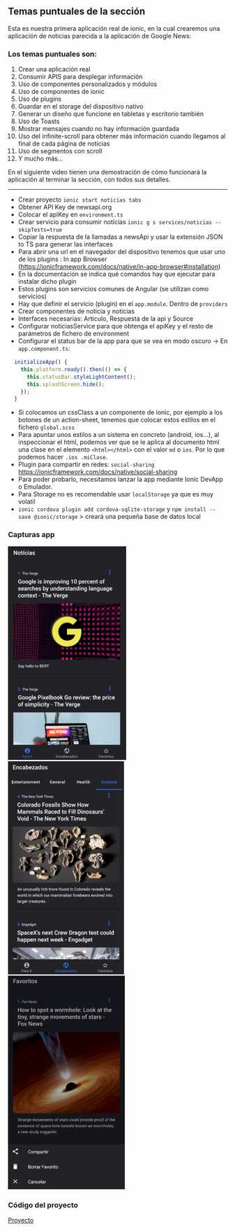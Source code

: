 ## Temas puntuales de la sección

Esta es nuestra primera aplicación real de ionic, en la cual crearemos una aplicación de noticias parecida a la aplicación de Google News:

### Los temas puntuales son:

1. Crear una aplicación real
2. Consumir APIS para desplegar información
3. Uso de componentes personalizados y módulos
4. Uso de componentes de ionic
5. Uso de plugins
6. Guardar en el storage del dispositivo nativo
7. Generar un diseño que funcione en tabletas y escritorio también
8. Uso de Toasts
9. Mostrar mensajes cuando no hay información guardada
10. Uso del infinite-scroll para obtener más información cuando llegamos al final de cada página de noticias
11. Uso de segmentos con scroll
12. Y mucho más...

En el siguiente video tienen una demostración de cómo funcionará la aplicación al terminar la sección, con todos sus detalles.

---

- Crear proyecto `ionic start noticias tabs`
- Obtener API Key de newsapi.org
- Colocar el apiKey en `environment.ts`
- Crear servicio para consumir noticias `ionic g s services/noticias --skipTests=true`
- Copiar la respuesta de la llamadas a newsApi y usar la extensión JSON to TS para generar las interfaces
- Para abrir una url en el navegador del dispositivo tenemos que usar uno de los plugins : In app Browser (https://ionicframework.com/docs/native/in-app-browser#installation)
- En la documentación se indica qué comandos hay que ejecutar para instalar dicho plugin
- Estos plugins son servicios comunes de Angular (se utilizan como servicios)
- Hay que definir el servicio (plugin) en el `app.module`. Dentro de `providers`
- Crear componentes de noticia y noticias
- Interfaces necesarias: Articulo, Respuesta de la api y Source
- Configurar noticiasService para que obtenga el apiKey y el resto de parámetros de fichero de environment
- Configurar el status bar de la app para que se vea en modo oscuro -> En `app.component.ts`:

```javascript
  initializeApp() {
    this.platform.ready().then(() => {
      this.statusBar.styleLightContent();
      this.splashScreen.hide();
    });
  }
```

- Si colocamos un cssClass a un componente de ionic, por ejemplo a los botones de un action-sheet, tenemos que colocar estos estilos en el fichero `global.scss`
- Para apuntar unos estilos a un sistema en concreto (android, ios...), al inspeccionar el html, podemos ver que se le aplica al documento html una clase en el elemento `<html></html>` con el valor `md` o `ios`. Por lo que podemos hacer `.ios .miClase`.
- Plugin para compartir en redes: `social-sharing` https://ionicframework.com/docs/native/social-sharing
- Para poder probarlo, necesitamos lanzar la app mediante Ionic DevApp o Emulador.
- Para Storage no es recomendable usar `localStorage` ya que es muy volatil
- `ionic cordova plugin add cordova-sqlite-storage` y `npm install --save @ionic/storage` > creará una pequeña base de datos local

### Capturas app

![Captura 1](./Capturas/04-noticias/noticias1.PNG "Noticias App 1")
![Captura 2](./Capturas/04-noticias/noticias2.PNG "Noticias App 2")
![Captura 3](./Capturas/04-noticias/noticias3.PNG "Noticias App 3")

### Código del proyecto

[Proyecto](./Ejemplos&#32;ionic/04-noticias)
